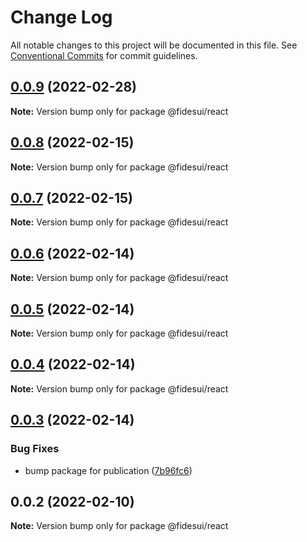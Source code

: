 # Change Log

All notable changes to this project will be documented in this file.
See [Conventional Commits](https://conventionalcommits.org) for commit guidelines.

## [0.0.9](https://github.com/ethyca/fidesui/compare/@fidesui/react@0.0.8...@fidesui/react@0.0.9) (2022-02-28)

**Note:** Version bump only for package @fidesui/react





## [0.0.8](https://github.com/ethyca/fidesui/compare/@fidesui/react@0.0.7...@fidesui/react@0.0.8) (2022-02-15)

**Note:** Version bump only for package @fidesui/react





## [0.0.7](https://github.com/ethyca/fidesui/compare/@fidesui/react@0.0.6...@fidesui/react@0.0.7) (2022-02-15)

**Note:** Version bump only for package @fidesui/react





## [0.0.6](https://github.com/ethyca/fidesui/compare/@fidesui/react@0.0.5...@fidesui/react@0.0.6) (2022-02-14)

**Note:** Version bump only for package @fidesui/react





## [0.0.5](https://github.com/ethyca/fidesui/compare/@fidesui/react@0.0.4...@fidesui/react@0.0.5) (2022-02-14)

**Note:** Version bump only for package @fidesui/react





## [0.0.4](https://github.com/ethyca/fidesui/compare/@fidesui/react@0.0.3...@fidesui/react@0.0.4) (2022-02-14)

**Note:** Version bump only for package @fidesui/react





## [0.0.3](https://github.com/ethyca/fidesui/compare/@fidesui/react@0.0.2...@fidesui/react@0.0.3) (2022-02-14)


### Bug Fixes

* bump package for publication ([7b96fc6](https://github.com/ethyca/fidesui/commit/7b96fc6d5c32c851529eb197cdd4809ec9303b83))





## 0.0.2 (2022-02-10)

**Note:** Version bump only for package @fidesui/react
